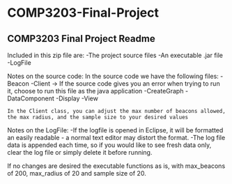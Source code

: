 # COMP3203-Final-Project

COMP3203 Final Project Readme
------------------------------

Included in this zip file are:
	-The project source files
	-An executable .jar file
	-LogFile

Notes on the source code:
	In the source code we have the following files:
		-Beacon 
		-Client -> If the source code gives you an error when trying to run it, choose to run this file as the java application
		-CreateGraph
		-DataComponent
		-Display
		-View

	In the Client class, you can adjust the max number of beacons allowed, the max radius, and the sample size to your desired values

Notes on the LogFile:
	-If the logfile is opened in Eclipse, it will be formatted an easily readable - a normal text editor may distort the format.
	-The log file data is appended each time, so if you would like to see fresh data only, clear the log file or simply delete it before running.

If no changes are desired the executable functions as is, with max_beacons of 200, max_radius of 20 and sample size of 20.
